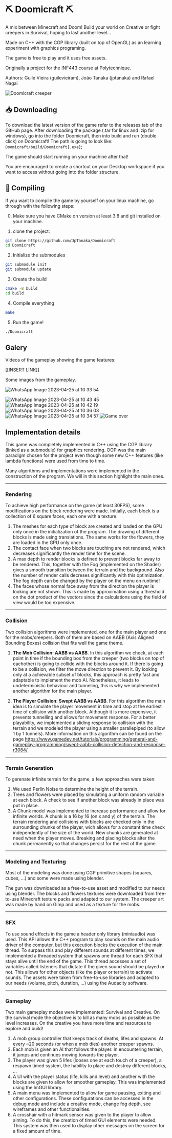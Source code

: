 # ⛏️ Doomicraft ⛏️

A mix between Minecraft and Doom! Build your world on Creative or fight creepers in Survival, hoping to last another level...

Made on C++ with the CGP library (built on top of OpenGL) as an learning experiment with graphics programing.

The game is free to play and it uses free assets. 

Originally a project for the INF443 course at Polytechnique.

Authors: Guile Vieira (guilevieiram), João Tanaka (jptanaka) and Rafael Nagai

![Doomicraft creeper](https://user-images.githubusercontent.com/82896115/234225080-24732dd7-2ef3-48d1-82a9-29a3acb35fd0.jpeg)



## 📥 Downloading
To download the latest version of the game refer to the releases tab of the GitHub page.
After downloading the package (.tar for linux and .zip for windows), go into the folder Doomicraft, then into build and run (double click) on Doomicraft!
The path is going to look like: `Doomicraft/build/Doomicraft[.exe]`;

The game should start running on your machine after that!

You are encouraged to create a shortcut on your Desktop workspace if you want to access without going into the folder structure.

## 💽 Compiling 
If you want to compile the game by yourself on your linux machine, go through with the following steps:

0. Make sure you have CMake on version at least 3.8 and git installed on your machine.

1. clone the project:
```bash
git clone https://github.com/JpTanaka/Doomicraft
cd Doomicraft
```

2. Initialize the submodules
```bash
git submodule init
git submodule update
```

3. Create the build
```bash
cmake -B build
cd build
```

4. Compile everything
```bash
make
```
5. Run the game!
```bash
./Doomicraft
```
## Galery

Videos of the gameplay showing the game features:

[[INSERT LINK]]

Some images from the gameplay.

![WhatsApp Image 2023-04-25 at 10 33 54](https://user-images.githubusercontent.com/82896115/234225492-ad5f7d6c-9b16-4467-919e-009a5b61931d.jpeg)


![WhatsApp Image 2023-04-25 at 10 43 45](https://user-images.githubusercontent.com/82896115/234225661-6a562558-e966-4095-8b84-c205d9a2fb51.jpeg)
![WhatsApp Image 2023-04-25 at 10 42 19](https://user-images.githubusercontent.com/82896115/234225663-867605e9-211b-4e8d-bba2-a5a9a59a731f.jpeg)
![WhatsApp Image 2023-04-25 at 10 36 03](https://user-images.githubusercontent.com/82896115/234225669-44f7b516-7027-4104-ae04-1ebb751309ab.jpeg)
![WhatsApp Image 2023-04-25 at 10 34 57](https://user-images.githubusercontent.com/82896115/234225680-a87c3a61-2bcc-4310-b27a-91d5f8e1ad49.jpeg)
![Game over](https://user-images.githubusercontent.com/82896115/234225659-4baa08cf-dbe3-4410-8f23-cfba461108af.jpeg)



## Implementation details

This game was completely implemented in C++ using the CGP library (linked as a submodule) for graphics rendering. OOP was the main paradigm chosen for the project even though some new C++ features (like lambda functions) were used from time to time.

Many algorithms and implementations were implemented in the construction of the program. We will in this section highlight the main ones.


--------------------------------------
### Rendering
To achieve high performance on the game (at least 30FPS), some modifications on the block rendering were made. Initially, each block is a collection of 6 square faces, each one with a texture.

1. The meshes for each type of block are created and loaded on the GPU only once in the initialization of the program. The drawing of different blocks is made using translations. The same works for the flowers, they are loaded in the GPU only once.
2. The contact face when two blocks are touching are not rendered, which decreases significantly the render time for the scene.
3. A max depth to render blocks is defined to prevent blocks far away to be rendered. This, together with the Fog (implemented on the Shader) gives a smooth transition between the terrain and the background. Also the number of render calls decreses significantly with this optimization. The fog depth can be changed by the player on the menu on runtime!
4. The faces whose normal face away from the direction the player is looking are not shown. This is made by approximation using a threshold on the dot product of the vectors since the calculations using the field of view would be too expensive.

--------------------------------------
### Collision
Two collision algorithms were implemented, one for the main player and one for the mobs/creepers. Both of them are based on AABB (Axis Aligned Bounding Boxes) collision that fits well the game theme.

1. **The Mob Collision: AABB vs AABB**. 
In this algorithm we check, at each point in time if the bounding box from the creeper (two blocks on top of eachother) is going to collide with the blocks around it. If there is going to be a collision, we filter the move direction to prevent it. By looking only at a achievable subset of blocks, this approach is pretty fast and adaptable to implement the mob AI. Nonetheless, it leads to undeterministic behaviour and tunneling, this is why we implemented another algorithm for the main player.

2. **The Player Collision: Swept AABB vs AABB**. 
For this algorithm the main idea is to simulate the player movement in time and stop at the earliest time of collision with another block. Although it is more expensive, it prevents tunnelling and allows for movement response. For a better playability, we implemented a sliding response to collision with the terrain and we modeled the player using a smaller parallepiped (to allow 1 by 1 tunnels). More information on this algorithm can be found on the page https://www.gamedev.net/tutorials/programming/general-and-gameplay-programming/swept-aabb-collision-detection-and-response-r3084/



--------------------------------------
### Terrain Generation
To gerenate infinite terrain for the game, a few approaches were taken:
1. We used Perlin Noise to determine the height of the terrain.
2. Trees and flowers were placed by simulating a uniform random variable at each block. A check to see if another block was already in place was put in place.
3. A Chunk model was implemented to increase performance and allow for infinite worlds. A chunk is a 16 by 16 (on x and y) of the terrain. The terrain rendering and collisions with blocks are checked only in the surrounding chunks of the player, wich allows for a constant time check independently of the size of the world. New chunks are generated at need when the player moves. Breaking and placing blocks alter the chunk permanently so that changes persist for the rest of the game.


--------------------------------------
### Modeling and Texturing
Most of the modeling was done using CGP primitive shapes (squares, cubes, ...) and some were made using blender. 

The gun was downloaded as a free-to-use asset and modified to our needs using blender. 
The blocks and flowers textures were downloaded from free-to-use Minecraft texture packs and adapted to our system.
The creeper art was made by hand on Gimp and used as a texture for the mobs.


--------------------------------------
### SFX
To use sound effects in the game a header only library (miniaudio) was used. This API allows the C++ program to play sounds on the main audio driver of the computer, but this execution blocks the execution of the main thread. To surpass this and play different sounds at different times, we implemented a threaded system that spawns one thread for each SFX that stays alive until the end of the game. This thread accesses a set of variables called listeners that dictate if the given sound should be played or not. This allows for other objects (like the player or terrain) to activate sounds. The assets were taken from free-to-use libraries and adapted to our needs (volume, pitch, duration, ...) using the Audacity software.


--------------------------------------
### Gameplay
Two main gameplay modes were implemented: Survival and Creative. On the survival mode the objective is to kill as many mobs as possible as the level increases. On the creative you have more time and resources to explore and build!

1. A mob group controller that keeps track of deaths, lifes and spawns. At every ~20 seconds (or when a mob dies) another creeper spawns.
2. Each mob is given an AI that follows the player. In encountering terrain, it jumps and continues moving towards the player.
3. The player was given 5 lifes (looses one at each touch of a creeper), a respawn timed system, the hability to place and destroy different blocks, ...
4. A UI with the player status (life, kills and level) and another with the blocks are given to allow for smoother gameplay. This was implemented using the ImGUI library. 
5. A main menu was implemented to allow for game pausing, exiting and other configurations. These configurations can be accessed in the debug mode and include a creative mode, change fog depth, see wireframes and other functionalities.
6. A crosshair with a hitmark sensor was given to the player to allow aiming. To do this, the creation of timed GUI elements were needed. This system was then used to display other messages on the screen for a fixed amount of time.
